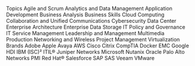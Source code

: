 Topics
    Agile and Scrum
    Analytics and Data Management
    Application Development
    Business Analysis
    Business Skills
    Cloud Computing
    Collaboration and Unified Communications
    Cybersecurity
    Data Center
    Enterprise Architecture
    Enterprise Data Storage
    IT Policy and Governance
    IT Service Management
    Leadership and Management
    Multimedia Production
    Networking and Wireless
    Project Management
    Virtualization
Brands
    Adobe
    Apple
    Avaya
    AWS
    Cisco
    Citrix
    CompTIA
    Docker
    EMC
    Google
    HDI
    IBM
    (ISC)²
    ITIL®
    Juniper Networks
    Microsoft
    Nutanix
    Oracle
    Palo Alto Networks
    PMI
    Red Hat®
    Salesforce
    SAP
    SAS
    Veeam
    VMware
